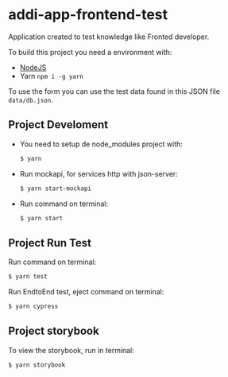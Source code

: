 # addi-app-frontend-test

Application created to test knowledge like Fronted developer.

To build this project you need a environment with:

- [NodeJS](https://nodejs.org/)
- Yarn `npm i -g yarn`

To use the form you can use the test data found in this JSON file `data/db.json`.

## Project Develoment

- You need to setup de node_modules project with:

  ```sh
  $ yarn
  ```

- Run mockapi, for services http with json-server:

  ```sh
  $ yarn start-mockapi
  ```

- Run command on terminal:
  ```sh
  $ yarn start
  ```

## Project Run Test

Run command on terminal:

```sh
$ yarn test
```

Run EndtoEnd test, eject command on terminal:

```sh
$ yarn cypress
```

## Project storybook

To view the storybook, run in terminal:

```sh
$ yarn storybook
```
